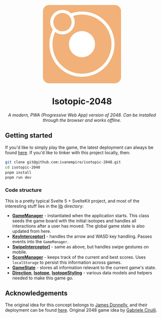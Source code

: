 <div align="center">
  <img src="https://github.com/ivanempire/isotopic-2048/blob/main/hero.png" alt="Isotopic-2048 hero" />
  <h1>Isotopic-2048</h1>

  <i>A modern, PWA (Progressive Web App) version of 2048. Can be installed through the browser and works offline.</i>
</div>

## Getting started
If you'd like to simply play the game, the latest deployment can always be found [here](https://isotopic-2048.vercel.app/). If you'd like to tinker with this project locally, then:
```bash
git clone git@github.com:ivanempire/isotopic-2048.git
cd isotopic-2048
pnpm install
pnpm run dev
```

### Code structure
This is a pretty typical Svelte 5 + SvelteKit project, and most of the interesting stuff lies in the [lib](src/lib) directory:

- **[GameManager](src/lib/core/GameManager.ts)** - instantiated when the application starts. This class seeds the game board with the initial isotopes and handles all interactions after a user has moved. The global game state is also updated from here.
- **[KeyInterceptor](src/lib/core/KeyInterceptor.ts)]** - handles the arrow and WASD key handling. Passes events into the `GameManager`.
- **[SwipeInterceptor](src/lib/core/SwipeInterceptor.ts)]** - same as above, but handles swipe gestures on mobile.
- **[ScoreManager](src/lib/core/ScoreManager.ts)** - keeps track of the current and best scores. Uses `localStorage` to persist this information across games.
- **[GameState](src/lib/core/GameState.ts)** - stores all information relevant to the current game's state.
- **[Direction](src/lib/core/Direction.ts)**, **[Isotope](src/lib/core/Isotope.ts)**, **[IsotopeStyling](src/lib/core/IsotopeStyling.ts)** - various data models and helpers needed to make this game go.

## Acknowledgements
The original idea for this concept belongs to [James Donnelly](https://jamesmdonnelly.com/), and their deployment can be found [here](https://jamesmdonnelly.com/Isotopic256/). Original 2048 game idea by [Gabriele Cirulli](https://www.linkedin.com/in/gabrielecirulli/).
